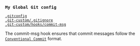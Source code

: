 <samp><b>My Global Git config</b></samp>

[`.gitconfig`](./.gitconfig)<br>
[`.git-custom/.gitignore`](./.git-custom/.gitignore)<br>
[`.git-custom/hooks/commit-msg`](./.git-custom/hooks/commit-msg)

The commit-msg hook ensures that commit messages follow the [`Conventional Commit`](https://www.conventionalcommits.org/en/v1.0.0/#summary) format.
